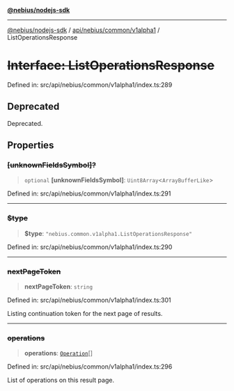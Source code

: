 [**@nebius/nodejs-sdk**](../../../../../README.md)

***

[@nebius/nodejs-sdk](../../../../../README.md) / [api/nebius/common/v1alpha1](../README.md) / ListOperationsResponse

# ~~Interface: ListOperationsResponse~~

Defined in: src/api/nebius/common/v1alpha1/index.ts:289

## Deprecated

Deprecated.

## Properties

### ~~\[unknownFieldsSymbol\]?~~

> `optional` **\[unknownFieldsSymbol\]**: `Uint8Array`\<`ArrayBufferLike`\>

Defined in: src/api/nebius/common/v1alpha1/index.ts:291

***

### ~~$type~~

> **$type**: `"nebius.common.v1alpha1.ListOperationsResponse"`

Defined in: src/api/nebius/common/v1alpha1/index.ts:290

***

### ~~nextPageToken~~

> **nextPageToken**: `string`

Defined in: src/api/nebius/common/v1alpha1/index.ts:301

Listing continuation token for the next page of results.

***

### ~~operations~~

> **operations**: [`Operation`](Operation.md)[]

Defined in: src/api/nebius/common/v1alpha1/index.ts:296

List of operations on this result page.
